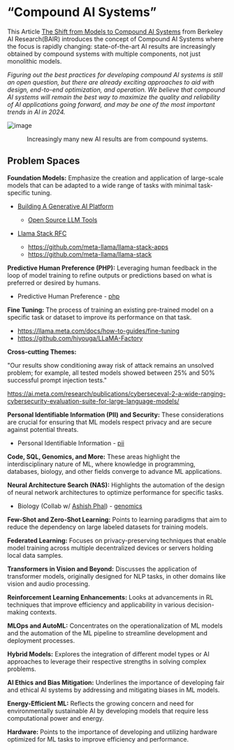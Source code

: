 # “Compound AI Systems”

This Article [The Shift from Models to Compound AI Systems](https://bair.berkeley.edu/blog/2024/02/18/compound-ai-systems/) from Berkeley AI Research(BAIR) introduces the concept of Compound AI Systems where the focus is rapidly changing: state-of-the-art AI results are increasingly obtained by compound systems with multiple components, not just monolithic models. 

_Figuring out the best practices for developing compound AI systems is still an open question, but there are already exciting approaches to aid with design, end-to-end optimization, and operation. We believe that compound AI systems will remain the best way to maximize the quality and reliability of AI applications going forward, and may be one of the most important trends in AI in 2024._

![image](https://github.com/user-attachments/assets/d874e82f-9b89-487e-894c-1ed3b247294d)
<p align="center">Increasingly many new AI results are from compound systems.</p>

## Problem Spaces

**Foundation Models:** Emphasize the creation and application of large-scale models that can be adapted to a wide range of tasks with minimal task-specific tuning.  

- [Building A Generative AI Platform](https://huyenchip.com/2024/07/25/genai-platform.html)
  - [Open Source LLM Tools](https://huyenchip.com/llama-police)

- [Llama Stack RFC](https://github.com/meta-llama/llama-stack/blob/main/rfcs/RFC-0001-llama-stack.md)
  - https://github.com/meta-llama/llama-stack-apps
  - https://github.com/meta-llama/llama-stack

**Predictive Human Preference (PHP):** Leveraging human feedback in the loop of model training to refine outputs or predictions based on what is preferred or desired by humans.   

- Predictive Human Preference - [php](php)

**Fine Tuning:** The process of training an existing pre-trained model on a specific task or dataset to improve its performance on that task.  

- https://llama.meta.com/docs/how-to-guides/fine-tuning
- https://github.com/hiyouga/LLaMA-Factory

**Cross-cutting Themes:**

"Our results show conditioning away risk of attack remains an unsolved problem; for example, all tested models showed between 25% and 50% successful prompt injection tests."

https://ai.meta.com/research/publications/cyberseceval-2-a-wide-ranging-cybersecurity-evaluation-suite-for-large-language-models/

**Personal Identifiable Information (PII) and Security:** These considerations are crucial for ensuring that ML models respect privacy and are secure against potential threats.  

- Personal Identifiable Information - [pii](pii)  

**Code, SQL, Genomics, and More:** These areas highlight the interdisciplinary nature of ML, where knowledge in programming, databases, biology, and other fields converge to advance ML applications.  

**Neural Architecture Search (NAS):** Highlights the automation of the design of neural network architectures to optimize performance for specific tasks.  

- Biology (Collab w/ [Ashish Phal](https://www.linkedin.com/in/ashish-phal-548b37125/)) - [genomics](docs/genomics.md)  

**Few-Shot and Zero-Shot Learning:** Points to learning paradigms that aim to reduce the dependency on large labeled datasets for training models.  

**Federated Learning:** Focuses on privacy-preserving techniques that enable model training across multiple decentralized devices or servers holding local data samples.  
 
**Transformers in Vision and Beyond:** Discusses the application of transformer models, originally designed for NLP tasks, in other domains like vision and audio processing.  

**Reinforcement Learning Enhancements:** Looks at advancements in RL techniques that improve efficiency and applicability in various decision-making contexts.   

**MLOps and AutoML:** Concentrates on the operationalization of ML models and the automation of the ML pipeline to streamline development and deployment processes.  

**Hybrid Models:** Explores the integration of different model types or AI approaches to leverage their respective strengths in solving complex problems.  

**AI Ethics and Bias Mitigation:** Underlines the importance of developing fair and ethical AI systems by addressing and mitigating biases in ML models.  

**Energy-Efficient ML:** Reflects the growing concern and need for environmentally sustainable AI by developing models that require less computational power and energy. 

**Hardware:** Points to the importance of developing and utilizing hardware optimized for ML tasks to improve efficiency and performance.  










